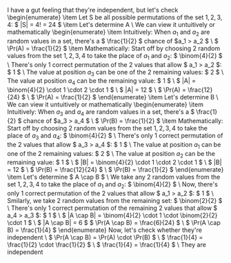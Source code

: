 I have a gut feeling that they're independent, but let's check
\begin{enumerate}
\item Let S be all possible permutations of the set ${1, 2, 3, 4}$: $ |S| = 4! = 24 $
	\item Let's determine A \\
	      We can view it untuitively or mathematically
	      \begin{enumerate}
		      \item Intuitively: When $a_1$ and $a_2$ are random values in a set, there's a $ \frac{1}{2} $ chance of $a_1 > a_2 $ \\
		            $ \Pr(A) = \frac{1}{2} $
		      \item Mathematically: Start off by choosing 2 random values from the set ${1, 2, 3, 4}$ to take the place of $a_1$ and $a_2$: $ \binom{4}{2} $ \\
There's only 1 correct permutation of the 2 values that allow $ a_1 > a_2 $: $ 1 $ \\
		            The value at position $a_3$ can be one of the 2 remaining values: $ 2 $ \\
The value at position $a_4$ can be the remaining value: $ 1 $ \\
$ |A| = \binom{4}{2} \cdot 1 \cdot 2 \cdot 1 $ \\
$ |A| = 12 $ \\
$ \Pr(A) = \frac{12}{24} $ \\
$ \Pr(A) = \frac{1}{2} $
	      \end{enumerate}
	\item Let's determine B \\
	      We can view it untuitively or mathematically
	      \begin{enumerate}
		      \item Intuitively: When $a_3$ and $a_4$ are random values in a set, there's a $ \frac{1}{2} $ chance of $a_3 > a_4 $ \\
		            $ \Pr(B) = \frac{1}{2} $
		      \item Mathematically: Start off by choosing 2 random values from the set ${1, 2, 3, 4}$ to take the place of $a_3$ and $a_4$: $ \binom{4}{2} $ \\
There's only 1 correct permutation of the 2 values that allow $ a_3 > a_4 $: $ 1 $ \\
		            The value at position $a_1$ can be one of the 2 remaining values: $ 2 $ \\
The value at position $a_2$ can be the remaining value: $ 1 $ \\
$ |B| = \binom{4}{2} \cdot 1 \cdot 2 \cdot 1 $ \\
$ |B| = 12 $ \\
$ \Pr(B) = \frac{12}{24} $ \\
$ \Pr(B) = \frac{1}{2} $
	      \end{enumerate}
	\item Let's determine $ A \cap B $ \\
	      We take any 2 random values from the set ${1, 2, 3, 4}$ to take the place of $a_1$ and $a_2$: $ \binom{4}{2} $ \\
Now, there's only 1 correct permutation of the 2 values that allow $ a_1 > a_2 $: $ 1 $ \\
	      Smilarly, we take 2 random values from the remaining set: $ \binom{2}{2} $ \\
	      There's only 1 correct permutation of the remaining 2 values that allow $ a_4 > a_3 $: $ 1 $ \\
	      $ |A \cap B| = \binom{4}{2} \cdot 1 \cdot \binom{2}{2} \cdot 1 $ \\
	      $ |A \cap B| = 6 $
	      $ \Pr(A \cap B) = \frac{6}{24} $ \\
	      $ \Pr(A \cap B) = \frac{1}{4} $
\end{enumerate}
Now, let's check whether they're independent \\
$ \Pr(A \cap B) = \Pr(A) \cdot \Pr(B) $ \\
$ \frac{1}{4} = \frac{1}{2} \cdot \frac{1}{2} $ \\
$ \frac{1}{4} = \frac{1}{4} $ \\
They are independent

